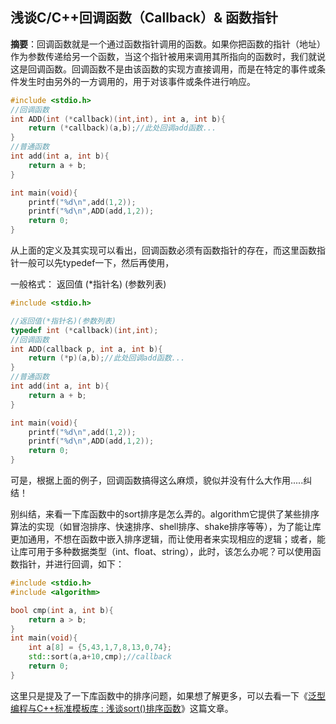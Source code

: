 ## 浅谈C/C++回调函数（Callback）& 函数指针

**摘要**：回调函数就是一个通过函数指针调用的函数。如果你把函数的指针（地址）作为参数传递给另一个函数，当这个指针被用来调用其所指向的函数时，我们就说这是回调函数。回调函数不是由该函数的实现方直接调用，而是在特定的事件或条件发生时由另外的一方调用的，用于对该事件或条件进行响应。

```c++
#include <stdio.h>
//回调函数
int ADD(int (*callback)(int,int), int a, int b){
	return (*callback)(a,b);//此处回调add函数...
}
//普通函数
int add(int a, int b){
	return a + b;
}

int main(void){
	printf("%d\n",add(1,2));
	printf("%d\n",ADD(add,1,2));
	return 0;
}
```

从上面的定义及其实现可以看出，回调函数必须有函数指针的存在，而这里函数指针一般可以先typedef一下，然后再使用，

一般格式： 返回值 (*指针名) (参数列表)

```c++
#include <stdio.h>

//返回值(*指针名)(参数列表)
typedef int (*callback)(int,int);
//回调函数
int ADD(callback p, int a, int b){
	return (*p)(a,b);//此处回调add函数...
}
//普通函数
int add(int a, int b){
	return a + b;
}

int main(void){
	printf("%d\n",add(1,2));
	printf("%d\n",ADD(add,1,2));
	return 0;
}
```

可是，根据上面的例子，回调函数搞得这么麻烦，貌似并没有什么大作用.....纠结！

别纠结，来看一下库函数中的sort排序是怎么弄的。algorithm它提供了某些排序算法的实现（如冒泡排序、快速排序、shell排序、shake排序等等），为了能让库更加通用，不想在函数中嵌入排序逻辑，而让使用者来实现相应的逻辑；或者，能让库可用于多种数据类型（int、float、string），此时，该怎么办呢？可以使用函数指针，并进行回调，如下：

```c++
#include <stdio.h>
#include <algorithm>

bool cmp(int a, int b){
	return a > b;
}
int main(void){
	int a[8] = {5,43,1,7,8,13,0,74};
	std::sort(a,a+10,cmp);//callback
	return 0;
}

```

这里只是提及了一下库函数中的排序问题，如果想了解更多，可以去看一下《[泛型编程与C++标准模板库 : 浅谈sort()排序函数](http://blog.csdn.net/qingdujun/article/details/38342951)》这篇文章。
